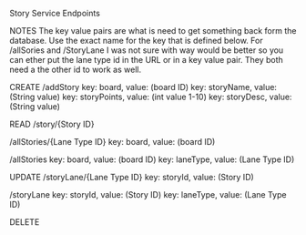 Story Service Endpoints

NOTES
The key value pairs are what is need to get something back form the database.
Use the exact name for the key that is defined below.
For /allSories and /StoryLane I was not sure with way would be better so you can ether put the lane type id in the URL or in a key value pair. They both need a the other id to work as well.

CREATE
/addStory
key: board, value: (board ID)
key: storyName, value: (String value)
key: storyPoints, value: (int value 1-10)
key: storyDesc, value: (String value)

READ
/story/{Story ID}

/allStories/{Lane Type ID}
key: board, value: (board ID)

/allStories
key: board, value: (board ID)
key: laneType, value: (Lane Type ID)

UPDATE
/storyLane/{Lane Type ID}
key: storyId, value: (Story ID)

/storyLane
key: storyId, value: (Story ID)
key: laneType, value: (Lane Type ID)

DELETE
